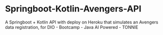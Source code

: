 # Springboot-Kotlin-Avengers-API
A Springboot + Kotlin API with deploy on Heroku that simulates an Avengers data registration, for DIO - Bootcamp - Java AI Powered - TONNIE
